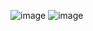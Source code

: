![image](https://github.com/hyezg/js-study/assets/112006114/83ef5dfd-b4d1-411c-8393-15212d4ad1db)
![image](https://github.com/hyezg/js-study/assets/112006114/c36078d9-fa0e-4d11-a2cc-c39630ae406d)
